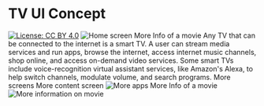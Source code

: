 #
# TV UI Concept
[![License: CC BY 4.0](https://licensebuttons.net/l/by/4.0/80x15.png)](https://creativecommons.org/licenses/by/4.0/)
![Home screen](https://res.cloudinary.com/daytlidrk/image/upload/c_scale,w_720/v1585537012/Firetv%20mock%20ui/Mockup1_v9t5jy.png)
More Info of a movie
Any TV that can be connected to the internet is a smart TV. A user can stream media services and run apps, browse the internet, access internet music channels, shop online, and access on-demand video services. Some smart TVs include voice-recognition virtual assistant services, like Amazon&#39;s Alexa, to help switch channels, modulate volume, and search programs.
More screens
More content screen
![More apps](https://res.cloudinary.com/daytlidrk/image/upload/c_scale,w_720/v1585537026/Firetv%20mock%20ui/Mockup2_ocffx7.png)
More Info of a movie
![More information on movie](https://res.cloudinary.com/daytlidrk/image/upload/c_scale,w_720/v1585537225/Firetv%20mock%20ui/Mockup3_qbkiy4.png)

